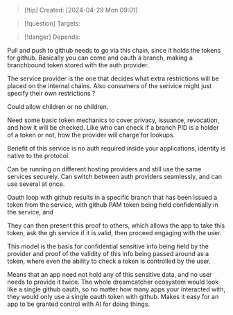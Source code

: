 
>[!tip] Created: [2024-04-29 Mon 09:01]

>[!question] Targets: 

>[!danger] Depends: 

Pull and push to github needs to go via this chain, since it holds the tokens for github.
Basically you can come and oauth a branch, making a branchbound token stored with the auth provider.  

The service provider is the one that decides what extra restrictions will be placed on the internal chains.  Also consumers of the serivice might just specify their own restrictions ?

Could allow children or no children.



Need some basic token mechanics to cover privacy, issuance, revocation, and how it will be checked.  Like who can check if a branch PID is a holder of a token or not, how the provider will charge for lookups.

Benefit of this service is no auth required inside your applications, identity is native to the protocol.

Can be running on different hosting providers and still use the same services securely.
Can switch between auth providers seamlessly, and can use several at once.

Oauth loop with github results in a specific branch that has been issued a token from the service, with github PAM token being held confidentially in the service, and

They can then present this proof to others, which allows the app to take this token, ask the gh service if it is valid, then proceed engaging with the user.

This model is the basis for confidential sensitive info being held by the provider and proof of the validity of this info being passed around as a token, where even the ability to check a token is controlled by the user.

Means that an app need not hold any of this sensitive data, and no user needs to provide it twice.
The whole dreamcatcher ecosystem would look like a single github oauth, so no matter how many apps your interacted with, they would only use a single oauth token with github.  Makes it easy for an app to be granted control with AI for doing things.